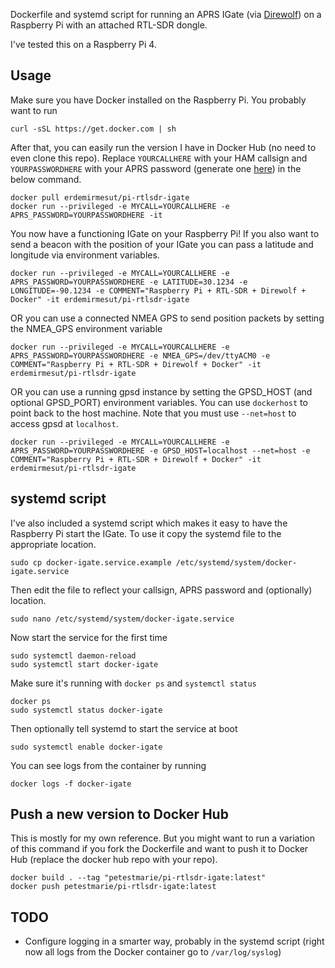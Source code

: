 Dockerfile and systemd script for running an APRS IGate (via [Direwolf](https://github.com/wb2osz/direwolf)) on a Raspberry Pi with an attached RTL-SDR dongle.

I've tested this on a Raspberry Pi 4.

## Usage

Make sure you have Docker installed on the Raspberry Pi. You probably want to run

    curl -sSL https://get.docker.com | sh

After that, you can easily run the version I have in Docker Hub (no need to even clone this repo). Replace `YOURCALLHERE` with your HAM callsign and `YOURPASSWORDHERE` with your APRS password (generate one [here](http://apps.magicbug.co.uk/passcode/)) in the below command.

    docker pull erdemirmesut/pi-rtlsdr-igate
    docker run --privileged -e MYCALL=YOURCALLHERE -e APRS_PASSWORD=YOURPASSWORDHERE -it

You now have a functioning IGate on your Raspberry Pi! If you also want to send a beacon with the position of your IGate you can pass a latitude and longitude via environment variables.

    docker run --privileged -e MYCALL=YOURCALLHERE -e APRS_PASSWORD=YOURPASSWORDHERE -e LATITUDE=30.1234 -e LONGITUDE=-90.1234 -e COMMENT="Raspberry Pi + RTL-SDR + Direwolf + Docker" -it erdemirmesut/pi-rtlsdr-igate

OR you can use a connected NMEA GPS to send position packets by setting the NMEA_GPS environment variable

    docker run --privileged -e MYCALL=YOURCALLHERE -e APRS_PASSWORD=YOURPASSWORDHERE -e NMEA_GPS=/dev/ttyACM0 -e COMMENT="Raspberry Pi + RTL-SDR + Direwolf + Docker" -it erdemirmesut/pi-rtlsdr-igate

OR you can use a running gpsd instance by setting the GPSD_HOST (and optional GPSD_PORT) environment variables. You can use `dockerhost` to point back to the host machine. Note that you must use `--net=host` to access gpsd at `localhost`.

    docker run --privileged -e MYCALL=YOURCALLHERE -e APRS_PASSWORD=YOURPASSWORDHERE -e GPSD_HOST=localhost --net=host -e COMMENT="Raspberry Pi + RTL-SDR + Direwolf + Docker" -it erdemirmesut/pi-rtlsdr-igate

## systemd script

I've also included a systemd script which makes it easy to have the Raspberry Pi start the IGate. To use it copy the systemd file to the appropriate location.

    sudo cp docker-igate.service.example /etc/systemd/system/docker-igate.service

Then edit the file to reflect your callsign, APRS password and (optionally) location.

    sudo nano /etc/systemd/system/docker-igate.service

Now start the service for the first time

    sudo systemctl daemon-reload
    sudo systemctl start docker-igate

Make sure it's running with `docker ps` and `systemctl status`

    docker ps
    sudo systemctl status docker-igate

Then optionally tell systemd to start the service at boot

    sudo systemctl enable docker-igate

You can see logs from the container by running

    docker logs -f docker-igate

## Push a new version to Docker Hub

This is mostly for my own reference. But you might want to run a variation of this command if you fork the Dockerfile and want to push it to Docker Hub (replace the docker hub repo with your repo).

    docker build . --tag "petestmarie/pi-rtlsdr-igate:latest"
    docker push petestmarie/pi-rtlsdr-igate:latest

## TODO

* Configure logging in a smarter way, probably in the systemd script (right now all logs from the Docker container go to `/var/log/syslog`)
